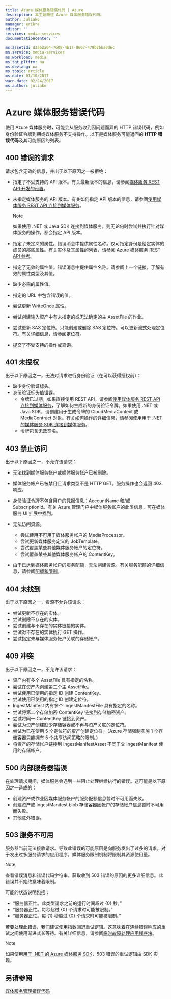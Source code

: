 ```yaml
---
title: Azure 媒体服务错误代码 | Azure
description: 本主题概述 Azure 媒体服务错误代码。
author: Juliako
manager: erikre
editor: ''
services: media-services
documentationcenter: ''

ms.assetid: d3a62a64-7608-4b17-8667-479b26ba0d6c
ms.service: media-services
ms.workload: media
ms.tgt_pltfrm: na
ms.devlang: na
ms.topic: article
ms.date: 01/10/2017
wacn.date: 02/24/2017
ms.author: juliako
---
```


# Azure 媒体服务错误代码
使用 Azure 媒体服务时，可能会从服务收到因问题而异的 HTTP 错误代码，例如身份验证令牌到期或媒体服务不支持操作。以下是媒体服务可能返回的 **HTTP 错误代码**及其可能原因的列表。

## 400 错误的请求
请求包含无效的信息，并出于以下原因之一被拒绝：

* 指定了不受支持的 API 版本。有关最新版本的信息，请参阅[媒体服务 REST API 开发的设置](./media-services-rest-how-to-use.md)。
* 未指定媒体服务的 API 版本。有关如何指定 API 版本的信息，请参阅[使用媒体服务 REST API 连接到媒体服务](./media-services-rest-connect-programmatically.md)。

  > [!NOTE]
  >如果使用 .NET 或 Java SDK 连接到媒体服务，则无论何时尝试并执行针对媒体服务的操作，都会指定 API 版本。

* 指定了未定义的属性。错误消息中提供属性名称。仅可指定身份是给定实体的成员的那些属性。有关实体及其属性的列表，请参阅 [Azure 媒体服务 REST API 参考](https://docs.microsoft.com/rest/api/media/operations/azure-media-services-rest-api-reference)。
* 指定了无效的属性值。错误消息中提供属性名称。请参阅上一个链接，了解有效的属性类型及其值。
* 缺少必需的属性值。
* 指定的 URL 中包含错误的值。
* 尝试更新 WriteOnce 属性。
* 尝试创建输入资产中有未指定的或无法确定的主 AssetFile 的作业。
* 尝试更新 SAS 定位符。只能创建或删除 SAS 定位符。可以更新流式处理定位符。有关详细信息，请参阅[定位符](https://docs.microsoft.com/zh-cn/rest/api/media/operations/locator)。
* 提交了不受支持的操作或查询。

## 401 未授权
出于以下原因之一，无法对请求进行身份验证（在可以获得授权前）：

* 缺少身份验证标头。
* 身份验证标头值错误。
  * 令牌已过期。如果直接使用 REST API，请参阅[使用媒体服务 REST API 连接到媒体服务](./media-services-rest-connect-programmatically.md)，了解如何生成新的身份验证令牌。如果使用 .NET 或 Java SDK，请创建用于生成令牌的 CloudMediaContext 或 MediaContract 对象。有关如何操作的详细信息，请参阅[使用用于 .NET 的媒体服务 SDK 连接到媒体服务](./media-services-dotnet-connect-programmatically.md)。
  * 令牌包含无效签名。</li></ul></li></ul>

## 403 禁止访问
出于以下原因之一，不允许该请求：

* 无法找到媒体服务帐户或媒体服务帐户已被删除。
* 媒体服务帐户已被禁用且请求类型不是 HTTP GET。服务操作也会返回 403 响应。
* 身份验证令牌不包含用户的凭据信息：AccountName 和/或 SubscriptionId。有关 Azure 管理门户中媒体服务帐户的此类信息，可在媒体服务 UI 扩展中找到。
* 无法访问资源。

  * 尝试使用不可用于媒体服务帐户的 MediaProcessor。
  * 尝试更新媒体服务定义的 JobTemplate。
  * 尝试覆盖某些其他媒体服务帐户的定位符。
  * 尝试覆盖某些其他媒体服务帐户的 ContentKey。
* 由于已达到媒体服务帐户的服务配额，无法创建资源。有关服务配额的详细信息，请参阅[配额和限制](./media-services-quotas-and-limitations.md)。

## 404 未找到
出于以下原因之一，资源不允许该请求：

* 尝试更新不存在的实体。
* 尝试删除不存在的实体。
* 尝试创建与不存在的实体链接的实体。
* 尝试对不存在的实体执行 GET 操作。
* 尝试指定未与媒体服务帐户关联的存储帐户。

## 409 冲突
出于以下原因之一，不允许该请求：

* 资产内有多个 AssetFile 具有指定的名称。
* 尝试在资产内创建第二个主 AssetFile。
* 尝试使用已使用的指定 ID 创建 ContentKey。
* 尝试使用已使用的指定 ID 创建定位符。
* IngestManifest 内有多个 IngestManifestFile 具有指定的名称。
* 尝试将第二个存储加密 ContentKey 链接到存储加密资产。
* 尝试将同一 ContentKey 链接到资产。
* 尝试为资产创建缺少存储容器或不再与资产关联的定位符。
* 尝试为已在使用 5 个定位符的资产创建定位符。（Azure 存储强制实施 1 个存储容器只能拥有 5 个共享访问策略的限制。）
* 将资产的存储帐户链接到 IngestManifestAsset 不同于父 IngestManifest 使用的存储帐户。

## 500 内部服务器错误
在处理请求期间，媒体服务会遇到一些阻止处理继续执行的错误。这可能是以下原因之一造成的：

* 创建资产或作业因媒体服务帐户的服务配额信息暂时不可用而失败。
* 创建资产或 IngestManifest blob 存储容器因帐户的存储帐户信息暂时不可用而失败。
* 其他意外错误。

## 503 服务不可用
服务器当前无法接收请求。导致此错误的可能原因是向服务发出了过多的请求。对于发出过多服务请求的应用程序，媒体服务限制机制将限制其资源使用量。

> [!NOTE]
>查看错误消息和错误代码字符串，获取收到 503 错误的原因的更多详细信息。此错误并不始终意味着限制。

可能的状态说明包括：

* “服务器正忙。此类型请求之前的运行时间超过 {0} 秒。”
* “服务器正忙。每秒超过 {0} 个请求时可能被限制。”
* “服务器正忙。每 {1} 秒超过 {0} 个请求时可能被限制。”

若要处理此错误，我们建议使用指数回退重试逻辑。这意味着在连续错误响应的重试之间使用渐进式长等待。有关详细信息，请参阅[临时故障处理应用程序块](https://msdn.microsoft.com/zh-cn/library/hh680905.aspx)。

> [!NOTE]
>如果使用[用于 .NET 的 Azure 媒体服务 SDK](https://github.com/Azure/azure-sdk-for-media-services/tree/master)，503 错误的重试逻辑由 SDK 实现。

## 另请参阅
[媒体服务管理错误代码](http://msdn.microsoft.com/zh-cn/library/windowsazure/dn167016.aspx)

<!---HONumber=Mooncake_0220_2017-->
<!--Update_Description: update one link-->